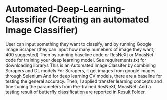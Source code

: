 # Automated-Deep-Learning-Classifier (Creating an automated Image Classifier)
User can input something they want to classify, and by running Google Image Scraper (they can input how many numebers of image they want, 400 suggested)
Then by running baseline code or ResNeXt or MnasNet code for training your deep learning model.
See requirements.txt for downloading librarys
This is an Automated Image Classifer by combining Scrapers and DL models
For Scrapers, it get images from google images through Selenium
And for deep learning CV models, there are a baseline for testing the general accuracy.
Then, I applied transfer learning concepts and fine-tuning the parameters from Pre-trained ResNeXt, MnasNet.
And a testing result of butterfly classification are reported in Result Folder.
